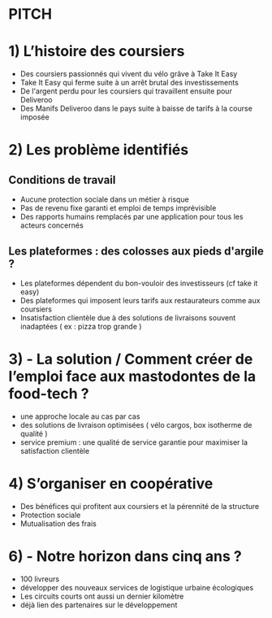 # PITCH

# 1) L’histoire des coursiers

- Des coursiers passionnés qui vivent du vélo grâve à Take It Easy
- Take It Easy qui ferme suite à un arrêt brutal des investissements
- De l'argent perdu pour les coursiers qui travaillent ensuite pour Deliveroo
- Des Manifs Deliveroo dans le pays suite à baisse de tarifs à la course imposée

# 2) Les problème identifiés
## Conditions de travail
- Aucune protection sociale dans un métier à risque
- Pas de revenu fixe garanti et emploi de temps imprévisible
- Des rapports humains remplacés par une application pour tous les acteurs concernés

## Les plateformes : des colosses aux pieds d'argile ?
- Les plateformes dépendent du bon-vouloir des investisseurs (cf take it easy)
- Des plateformes qui imposent leurs tarifs aux restaurateurs comme aux coursiers
- Insatisfaction clientèle due à des solutions de livraisons souvent inadaptées ( ex : pizza trop grande )

# 3) - La solution / Comment créer de l’emploi face aux mastodontes de la food-tech ?
- une approche locale au cas par cas
- des solutions de livraison optimisées ( vélo cargos, box isotherme de qualité )
- service premium : une qualité de service garantie pour maximiser la satisfaction clientèle

# 4) S’organiser en coopérative
- Des bénéfices qui profitent aux coursiers et la pérennité de la structure
- Protection sociale
- Mutualisation des frais

# 6) - Notre horizon dans cinq ans ?
- 100 livreurs
- développer des nouveaux services de logistique urbaine écologiques
- Les circuits courts ont aussi un dernier kilomètre
- déjà lien des partenaires sur le développement
